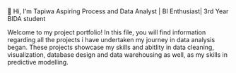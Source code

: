 # 
👋 Hi, I'm Tapiwa
Aspiring Process and Data Analyst | BI Enthusiast| 3rd Year BIDA student

Welcome to my project portfolio!
In this file, you will find information regarding all the projects i have undertaken my journey in data analysis began.
These projects showcase my skills and abitlity in data cleaning, visualization, database design and data warehousing as well, as 
my skills in predictive modelling.
